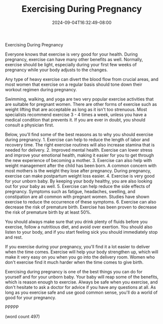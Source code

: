 ﻿---
title: "Exercising During Pregnancy"
date: 2024-09-04T16:32:49-08:00
description: "Exercise Tips for Web Success"
featured_image: "/images/Exercise.jpg"
tags: ["Exercise"]
---

Exercising During Pregnancy

Everyone knows that exercise is very good for your
health.  During pregnancy, exercise can have many
other benefits as well.  Normally, exercise should
be light, especially during your first few weeks
of pregnancy while your body adjusts to the changes.

Any type of heavy exercise can divert the blood
flow from crucial areas, and most women that exercise
on a regular basis should tone down their workout
regimen during pregnancy.

Swimming, walking, and yoga are two very popular
exercise activities that are suitable for pregnant
women.  There are other forms of exercise such as
weight lifting that are acceptable as long as it
isn't too strenuous.  Most specialists recommend
exercise 3 - 4 times a week, unless you have a
medical condition that prevents it.  If you are ever
in doubt, you should consult a physician first.

Below, you'll find some of the best reasons as to 
why you should exercise during pregnancy.
	1.  Exercise can help to reduce the length
of labor and recovery time.  The right exercise
routines will also increase stamina that is needed
for delivery.
	2.  Improved mental health.  Exercise can
lower stress and improve your emotional health,
making it easier for you to get through the 
new experience of becoming a mother.
	3.  Exercise can also help with weight
management after the child has been born.  A common
concern with most mothers is the weight they lose
after pregnancy.  During pregnancy, exercise can
make postpartum weight loss easier.
	4.  Exercise is very good for your unborn
baby.  By keeping your body healthy, you are also
looking out for your baby as well.
	5.  Exercise can help reduce the side effects
of pregnancy.  Symptoms such as fatigue, headaches,
swelling, and constipation are all common with
pregnant women.  Studies have shown exercise to
reduce the occurrence of these symptoms.
	6.  Exercise can also decrease the risk
of premature birth.  Exercise has been proven to
decrease the risk of premature birth by at least
50%.

You should always make sure that you drink plenty 
of fluids before you exercise, follow a nutritious
diet, and avoid over exertion.  You should also
listen to your body, and if you start feeling
sick you should immediately stop and rest.

If you exercise during your pregnancy, you'll find
it a lot easier to deliver when the time comes.
Exercise will help your body strengthen up, which
will make it very easy on you when you go into
the delivery room.  Women who don't exercise find
it much harder when the time comes to give birth.

Exercising during pregnancy is one of the best
things you can do for yourself and for your unborn
baby.  Your baby will reap some of the benefits,
which is reason enough to exercise.  Always be
safe when you exercise, and don't hesitate to ask
a doctor for advice if you have any questions at 
all.  As long as you exercise safe and use good
common sense, you'll do a world of good for 
your pregnancy.

PPPPP

(word count 497)
